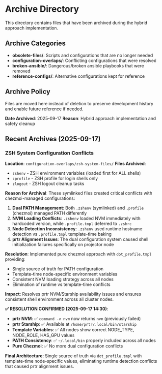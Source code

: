 # Archive Directory

This directory contains files that have been archived during the hybrid approach implementation.

## Archive Categories

- **obsolete-files/**: Scripts and configurations that are no longer needed
- **configuration-overlaps/**: Conflicting configurations that were resolved  
- **broken-ansible/**: Dangerous/broken ansible playbooks that were removed
- **reference-configs/**: Alternative configurations kept for reference

## Archive Policy

Files are moved here instead of deletion to preserve development history and enable future reference if needed.

**Date Archived**: 2025-09-17 
**Reason**: Hybrid approach implementation and safety cleanup

## Recent Archives (2025-09-17)

### ZSH System Configuration Conflicts
**Location**: `configuration-overlaps/zsh-system-files/`
**Files Archived**:
- `zshenv` - ZSH environment variables (loaded first for ALL shells)
- `zprofile` - ZSH profile for login shells only  
- `zlogout` - ZSH logout cleanup tasks

**Reason for Archival**: These symlinked files created critical conflicts with chezmoi-managed configurations:

1. **Dual PATH Management**: Both `.zshenv` (symlinked) and `.profile` (chezmoi) managed PATH differently
2. **NVM Loading Conflicts**: `.zshenv` loaded NVM immediately with hardcoded version, while `.profile.tmpl` deferred to `.zshrc`
3. **Node Detection Inconsistency**: `.zshenv` used runtime hostname detection vs `.profile.tmpl` template-time baking
4. **prtr Alignment Issues**: The dual configuration system caused shell initialization failures specifically on projector node

**Resolution**: Implemented pure chezmoi approach with `dot_profile.tmpl` providing:
- Single source of truth for PATH configuration
- Template-time node-specific environment variables
- Consistent NVM loading strategy across all nodes
- Elimination of runtime vs template-time conflicts

**Impact**: Resolves prtr NVM/Starship availability issues and ensures consistent shell environment across all cluster nodes.

**✅ RESOLUTION CONFIRMED (2025-09-17 14:30)**:
- **prtr NVM**: ✅ `command -v nvm` now returns `nvm` (previously failed)
- **prtr Starship**: ✅ Available at `/home/prtr/.local/bin/starship` 
- **Template Variables**: ✅ All nodes show correct NODE_TYPE, NODE_ROLE, HAS_GPU values
- **PATH Consistency**: ✅ `~/.local/bin` properly included across all nodes
- **Pure Chezmoi**: ✅ No more dual configuration conflicts

**Final Architecture**: Single source of truth via `dot_profile.tmpl` with template-time node-specific values, eliminating runtime detection conflicts that caused prtr alignment issues.
